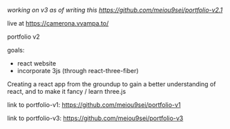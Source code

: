 *working on v3 as of writing this https://github.com/meiou9sei/portfolio-v2.1*

live at https://camerona.vvampa.to/

portfolio v2

goals:
- react website
- incorporate 3js (through react-three-fiber)

Creating a react app from the groundup to gain a better understanding of react, and to make it fancy / learn three.js

link to portfolio-v1: https://github.com/meiou9sei/portfolio-v1

link to portfolio-v3: https://github.com/meiou9sei/portfolio-v3
